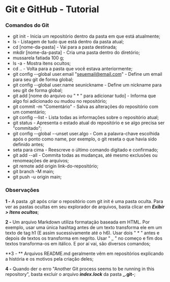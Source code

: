 # Git e GitHub - Tutorial

### Comandos do Git

- git init - Inicia um repositório dentro da pasta em que está atualmente;
- ls - Listagem de tudo que está dentro da pasta atual;
- cd [nome-da-pasta] - Vai para a pasta destinada;
- mkdir [nome-da-pasta] - Cria uma pasta dentro do diretório;
- mussarela fatiada 100 g;
- ls -a - Mostra itens ocultos;
- cd .. - Volta para a pasta que você estava anteriormente;
- git config --global user.email "seuemail@email.com" - Define um email para seu git de forma global;
- git config --global user.name seunickname - Define um nickname para seu git de forma global;
- git add [nome do arquivo ou " * " para adicionar tudo] - Informa que algo foi adicionado ou mudou no repositório;
- git commit -m "Comentário" - Salva as alterações do repositório com um comentário;
- git config --list - Lista todas as informações sobre o repositório atual;
- git status - Apresenta o estado atual do repositório e se algo precisa ser "commitado";
- git config --global --unset user.algo - Com a palavra-chave escolhida após o ponto como name, por exemplo, o git reseta o que havia sido definido antes;
- seta para cima - Reescreve o último comando digitado e confirmado;
- git add --all - Commita todas as mudanças, até mesmo exclusões ou renomeações de arquivos;
- git remote add origin link-do-repositório;
- git branch -M main;
- git push -u origin main;

### Observações

**1 -** A pasta .git após criar o repositório com git init é uma pasta oculta. Para ver as pastas ocultas em seu explorador de arquivos, basta clicar em _**Exibir > Itens ocultos**_;

**2 -** Um arquivo Markdown utiliza formatação baseada em HTML. Por exemplo, usar uma única hashtag antes de um texto transforma ele em um texto de tag h1 (E assim sucessivamente até o h6). Usar dois " * " antes e depois de textos os transforma em negrito. Usar " _ " no começo e fim dos textos transforma-os em itálico. E por aí vai, são diversos comandos;

**3 - ** Arquivos README.md geralmente vêm em repositórios explicando a história e os motivos pela criação deles;

**4 -** Quando der o erro "Another Git process seems to be running in this repository", basta excluir o arquivo **_index.lock_** da pasta **_.git-**;